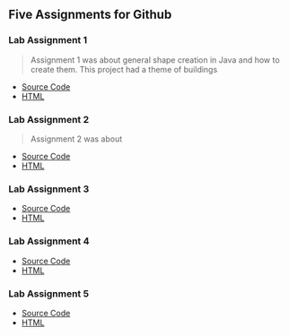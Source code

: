 ## Five Assignments for Github

### Lab Assignment 1
> Assignment 1 was about general shape creation in Java and how to create them. This project had a theme of buildings
  * [Source Code](https://github.com/LuGag/MAGD-150-Assignments-Gage-Lurvey/blob/main/MAGD%20PROJECTS/MAGD%20150%20-%20Lab%2001%20F20%20Gage%20Lurvey/sketch.js)
  * [HTML](https://github.com/LuGag/MAGD-150-Assignments-Gage-Lurvey/blob/main/MAGD%20PROJECTS/MAGD%20150%20-%20Lab%2001%20F20%20Gage%20Lurvey/index.html)

### Lab Assignment 2
> Assignment 2 was about 
  * [Source Code](https://github.com/LuGag/MAGD-150-Assignments-Gage-Lurvey/blob/main/MAGD%20PROJECTS/f20magd150lab02_GageLurvey/sketch.js)
  * [HTML](https://github.com/LuGag/MAGD-150-Assignments-Gage-Lurvey/blob/main/MAGD%20PROJECTS/f20magd150lab02_GageLurvey/index.html)
  
### Lab Assignment 3
  * [Source Code](https://github.com/LuGag/MAGD-150-Assignments-Gage-Lurvey/blob/main/MAGD%20PROJECTS/f20magd150lab03_GageLurvey/sketch.js)
  * [HTML](https://github.com/LuGag/MAGD-150-Assignments-Gage-Lurvey/blob/main/MAGD%20PROJECTS/f20magd150lab03_GageLurvey/index.html)
  
### Lab Assignment 4
  * [Source Code](https://github.com/LuGag/MAGD-150-Assignments-Gage-Lurvey/blob/main/MAGD%20PROJECTS/f20magd150lab04_GageLurvey/sketch.js)
  * [HTML](https://github.com/LuGag/MAGD-150-Assignments-Gage-Lurvey/blob/main/MAGD%20PROJECTS/f20magd150lab04_GageLurvey/index.html)
### Lab Assignment 5
  * [Source Code](https://github.com/LuGag/MAGD-150-Assignments-Gage-Lurvey/blob/main/MAGD%20PROJECTS/f20magd150lab05_GageLurvey/sketch.js)
  * [HTML](https://github.com/LuGag/MAGD-150-Assignments-Gage-Lurvey/blob/main/MAGD%20PROJECTS/f20magd150lab05_GageLurvey/index.html)
